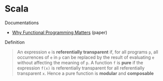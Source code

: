 # Scala

Documentations

* [Why Functional Programming Matters](https://www.cs.kent.ac.uk/people/staff/dat/miranda/whyfp90.pdf) (paper)

Definition

> An expression `e` is **referentially transparent** if, for all programs `p`,
all occurrences of `e` in `p` can be replaced by the result of evaluating `e` without affecting the meaning of `p`.
A function `f` is **pure** if the expression `f(x)` is referentially transparent for all referentially transparent `x`.
Hence a pure function is **modular** and **composable**

